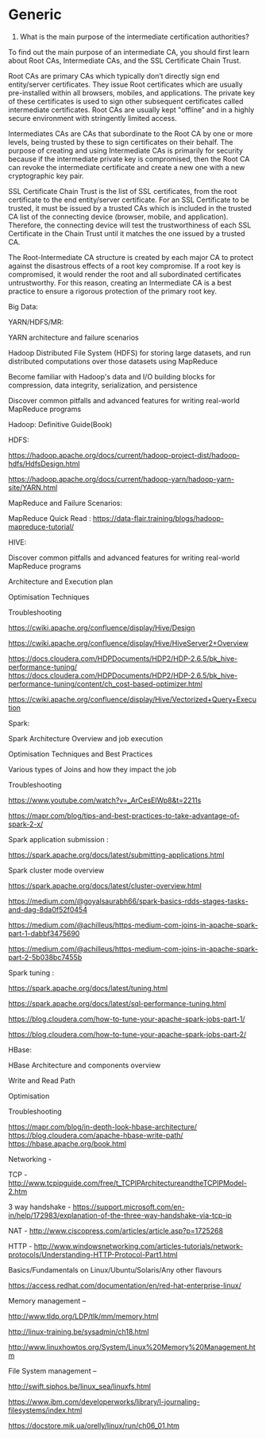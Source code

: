 # Generic

1. What is the main purpose of the intermediate certification authorities?

To find out the main purpose of an intermediate CA, you should first learn about Root CAs, Intermediate CAs, and the SSL Certificate Chain Trust.

Root CAs are primary CAs which typically don’t directly sign end entity/server certificates. They issue Root certificates which are usually pre-installed within all browsers, mobiles, and applications. The private key of these certificates is used to sign other subsequent certificates called intermediate certificates. Root CAs are usually kept "offline” and in a highly secure environment with stringently limited access.

Intermediates CAs are CAs that subordinate to the Root CA by one or more levels, being trusted by these to sign certificates on their behalf. The purpose of creating and using Intermediate CAs is primarily for security because if the intermediate private key is compromised, then the Root CA can revoke the intermediate certificate and create a new one with a new cryptographic key pair.

SSL Certificate Chain Trust is the list of SSL certificates, from the root certificate to the end entity/server certificate. For an SSL Certificate to be trusted, it must be issued by a trusted CAs which is included in the trusted CA list of the connecting device (browser, mobile, and application). Therefore, the connecting device will test the trustworthiness of each SSL Certificate in the Chain Trust until it matches the one issued by a trusted CA.

The Root-Intermediate CA structure is created by each major CA to protect against the disastrous effects of a root key compromise. If a root key is compromised, it would render the root and all subordinated certificates untrustworthy. For this reason, creating an Intermediate CA is a best practice to ensure a rigorous protection of the primary root key.



Big Data:

YARN/HDFS/MR:

YARN architecture and failure scenarios

Hadoop Distributed File System (HDFS) for storing large datasets, and run distributed computations over those datasets using MapReduce

Become familiar with Hadoop's data and I/O building blocks for compression, data integrity, serialization, and persistence

Discover common pitfalls and advanced features for writing real-world MapReduce programs

Hadoop: Definitive Guide(Book)

HDFS:

https://hadoop.apache.org/docs/current/hadoop-project-dist/hadoop-hdfs/HdfsDesign.html

https://hadoop.apache.org/docs/current/hadoop-yarn/hadoop-yarn-site/YARN.html

MapReduce and Failure Scenarios:

MapReduce Quick Read : https://data-flair.training/blogs/hadoop-mapreduce-tutorial/

HIVE:

Discover common pitfalls and advanced features for writing real-world MapReduce programs

Architecture and Execution plan

Optimisation Techniques

Troubleshooting

https://cwiki.apache.org/confluence/display/Hive/Design

https://cwiki.apache.org/confluence/display/Hive/HiveServer2+Overview

https://docs.cloudera.com/HDPDocuments/HDP2/HDP-2.6.5/bk_hive-performance-tuning/
https://docs.cloudera.com/HDPDocuments/HDP2/HDP-2.6.5/bk_hive-performance-tuning/content/ch_cost-based-optimizer.html

https://cwiki.apache.org/confluence/display/Hive/Vectorized+Query+Execution

Spark:

Spark Architecture Overview and job execution

Optimisation Techniques and Best Practices

Various types of Joins and how they impact the job

Troubleshooting

https://www.youtube.com/watch?v=_ArCesElWp8&t=2211s

https://mapr.com/blog/tips-and-best-practices-to-take-advantage-of-spark-2-x/

Spark application submission :

https://spark.apache.org/docs/latest/submitting-applications.html

Spark cluster mode overview

https://spark.apache.org/docs/latest/cluster-overview.html

https://medium.com/@goyalsaurabh66/spark-basics-rdds-stages-tasks-and-dag-8da0f52f0454

https://medium.com/@achilleus/https-medium-com-joins-in-apache-spark-part-1-dabbf3475690

https://medium.com/@achilleus/https-medium-com-joins-in-apache-spark-part-2-5b038bc7455b

Spark tuning :

https://spark.apache.org/docs/latest/tuning.html

https://spark.apache.org/docs/latest/sql-performance-tuning.html

https://blog.cloudera.com/how-to-tune-your-apache-spark-jobs-part-1/

https://blog.cloudera.com/how-to-tune-your-apache-spark-jobs-part-2/

HBase:

HBase Architecture and components overview

Write and Read Path

Optimisation

Troubleshooting

https://mapr.com/blog/in-depth-look-hbase-architecture/
https://blog.cloudera.com/apache-hbase-write-path/
https://hbase.apache.org/book.html

Networking -

TCP - http://www.tcpipguide.com/free/t_TCPIPArchitectureandtheTCPIPModel-2.htm

3 way handshake - https://support.microsoft.com/en-in/help/172983/explanation-of-the-three-way-handshake-via-tcp-ip

NAT - http://www.ciscopress.com/articles/article.asp?p=1725268

HTTP - http://www.windowsnetworking.com/articles-tutorials/network-protocols/Understanding-HTTP-Protocol-Part1.html

Basics/Fundamentals on Linux/Ubuntu/Solaris/Any other flavours

https://access.redhat.com/documentation/en/red-hat-enterprise-linux/

Memory management –

http://www.tldp.org/LDP/tlk/mm/memory.html

http://linux-training.be/sysadmin/ch18.html

http://www.linuxhowtos.org/System/Linux%20Memory%20Management.htm

File System management –

http://swift.siphos.be/linux_sea/linuxfs.html

https://www.ibm.com/developerworks/library/l-journaling-filesystems/index.html

https://docstore.mik.ua/orelly/linux/run/ch06_01.htm
